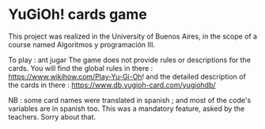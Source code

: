 # YuGiOh! cards game
This project was realized in the University of Buenos Aires, in the scope of a course named Algoritmos y programación III.

To play : ant jugar
The game does not provide rules or descriptions for the cards. You will find the global rules in there : https://www.wikihow.com/Play-Yu-Gi-Oh! and the detailed description of the cards in there : https://www.db.yugioh-card.com/yugiohdb/

NB : some card names were translated in spanish ; and most of the code's variables are in spanish too. This was a mandatory feature, asked by the teachers. Sorry about that.
